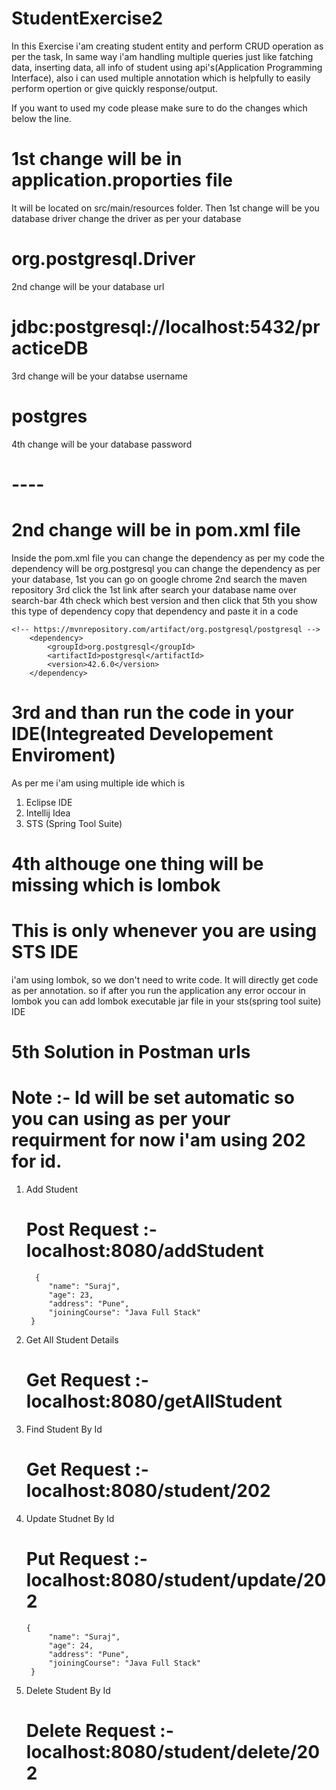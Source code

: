 # StudentExercise2

In this Exercise i'am creating student entity and perform CRUD operation as per the task, In same way i'am handling multiple queries just like fatching data, inserting data, all info of student 
using api's(Application Programming Interface), also i can used multiple annotation which is helpfully to easily perform opertion or give quickly response/output.

If you want to used my code please make sure to do the changes which below the line.

# 1st change will be in application.proporties file 
  It will be located on src/main/resources folder.
  Then 1st change will be you database driver change the driver as per your database
  # org.postgresql.Driver
  2nd change will be your database url
  # jdbc:postgresql://localhost:5432/practiceDB
  3rd change will be your databse username
  # postgres
  4th change will be your database password
  # ----

# 2nd change will be in pom.xml file
  Inside the pom.xml file you can change the dependency 
  as per my code the dependency will be org.postgresql
  you can change the dependency as per your database, 
  1st you can go on google chrome 
  2nd search the maven repository
  3rd click the 1st link after search your database name over search-bar
  4th check which best version and then click that
  5th you show this type of dependency copy that dependency and paste it in a code 
  
    <!-- https://mvnrepository.com/artifact/org.postgresql/postgresql -->
		<dependency>
			<groupId>org.postgresql</groupId>
			<artifactId>postgresql</artifactId>
			<version>42.6.0</version>
		</dependency>
# 3rd and than run the code in your IDE(Integreated Developement Enviroment) 
As per me i'am using multiple ide which is 
1) Eclipse IDE
2) Intellij Idea
3) STS (Spring Tool Suite)

# 4th althouge one thing will be missing which is lombok 
  # This is only whenever you are using STS IDE
  i'am using lombok, so we don't need to write code. It will directly get code as per annotation.
  so if after you run the application any error occour in lombok you can add lombok executable jar file in your sts(spring tool suite) IDE

# 5th Solution in Postman urls
  # Note :- Id will be set automatic so you can using as per your requirment for now i'am using 202 for id.
  1. Add Student
       # Post Request :-  localhost:8080/addStudent
           {
              "name": "Suraj",
              "age": 23,
              "address": "Pune",
              "joiningCourse": "Java Full Stack"
          }
  2. Get All Student Details
     # Get Request :- localhost:8080/getAllStudent
  3. Find Student By Id
     # Get Request :- localhost:8080/student/202
       
  4. Update Studnet By Id
     # Put Request :- localhost:8080/student/update/202
         {
              "name": "Suraj",
              "age": 24,
              "address": "Pune",
              "joiningCourse": "Java Full Stack"
          }
  5. Delete Student By Id
     # Delete Request :- localhost:8080/student/delete/202
